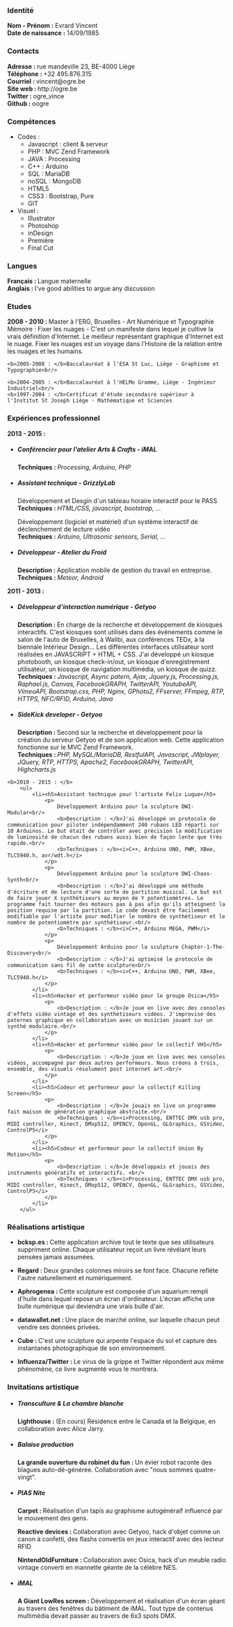 <h3>Identité</h3>
<p>
	<b>Nom - Prénom :</b> Evrard Vincent<br/>
	<b>Date de naissance :</b> 14/09/1985
</p>
<h3>Contacts</h3>
<p>
	<b>Adresse : </b>rue mandeville 23, BE-4000 Liège<br/>
	<b>Téléphone : </b>+32 495.876.315<br/>
	<b>Courriel : </b>vincent@ogre.be<br/>
	<b>Site web : </b>http://ogre.be<br/>
	<b>Twitter : </b>ogre_vince<br/>
	<b>Github : </b>oogre
</p>
<h3>Compétences</h3>
<ul>
	<li>Codes :
		<ul>
			<li>Javascript : client & serveur</li>
			<li>PHP : MVC Zend Framework</li>
			<li>JAVA : Processing</li>
			<li>C++ : Arduino</li>
			<li>SQL : MariaDB</li>
			<li>noSQL : MongoDB</li>
			<li>HTML5</li>
			<li>CSS3 : Bootstrap, Pure</li>
			<li>GIT</li>
		</ul>
	</li>
	<li>Visuel :
		<ul>
			<li>Illustrator</li>
			<li>Photoshop</li>
			<li>inDesign</li>
			<li>Première</li>
			<li>Final Cut</li>
		</ul>
	</li>
</ul>

<h3>Langues</h3>
<p>
	<b>Français : </b>Langue maternelle<br/>
	<b>Anglais : </b>I've good abilities to argue any discussion
</p>
<h3>Etudes</h3>
<p>
	<b>2008 - 2010 : </b>Master à l'ERG, Bruxelles - Art Numérique et Typographie<br/>
		Mémoire : 
			Fixer les nuages - C'est un manifeste dans lequel je cultive la vrais définition d'Internet. 
			Le meilleur représentant graphique d'Internet est le nuage. Fixer les nuages
			est un voyage dans l'Histoire de la relation entre les nuages et les humains.<br/>
	
	<b>2005-2008 : </b>Baccalauréat à l'ESA St Luc, Liège - Graphisme et Typographie<br/>
	
	<b>2004-2005 : </b>Baccalauréat à l'HELMo Gramme, Liège - Ingénieur Industriel<br/>
	<b>1997-2004 : </b>Certificat d'étude secondaire supérieur à l'Institut St Joseph Liège - Mathématique et Sciences
</p>
<h3>Expériences professionnel</h3>
<p>
	<b>2013 - 2015 : </b>
		<ul>
			<li><h5>​Conférencier pour l'atelier Arts & Crafts - iMAL</h5>
				<p>
					<b>Techniques : </b><i>Processing, Arduino, PHP</i>
				</p>
			</li>
			<li><h5>Assistant technique - GrizzlyLab</h5>
				<p>
					Développement et Desgin d'un tableau horaire interactif pour le PASS<br/>
					<b>Techniques : </b><i>HTML/CSS, javascript, bootstrap, ...</i>
				</p>
				<p>
					Développement (logiciel et matériel) d'un système interactif de déclenchement de lecture vidéo<br/>
					<b>Techniques : </b><i>Arduino, Ultrasonic sensors, Serial, ...</i>
				</p>
			</li>
			<li><h5>Développeur - Atelier du Froid</h5>
				<p>
					<b>Description : </b>Application mobile de gestion du travail en entreprise.<br/>
					<b>Techniques : </b><i>Meteor, Android</i>
				</p>
			</li>
		</ul>
	<b>2011 - 2013 : </b>
		<ul>
			<li><h5>Développeur d'interaction numérique - Getyoo</h5>
				<p>
					<b>Description : </b>En charge de la recherche et développement de kiosques interactifs. C'est kiosques sont utilisés dans des événements comme le salon de l'auto de Bruxelles, à Walibi, aux conférences TEDx, à la biennale Intérieur Design... Les différentes interfaces utilisateur sont réalisées en JAVASCRIPT + HTML + CSS. J'ai développé un kiosque photobooth, un kiosque check-in/out, un kiosque d'enregistrement utilisateur, un kiosque de navigation multimédia, un kiosque de quizz.<br/>
					<b>Techniques : </b><i>Javascript, Async patern, Ajax, Jquery.js, Processing.js, Raphael.js, Canvas, FacebookGRAPH, TwitterAPI, YoutubeAPI, VimeoAPI, Bootstrap.css, PHP, Nginx, GPhoto2, FFserver, FFmpeg, RTP, HTTPS, NFC/RFID, Arduino, Java</i>
				</p>
			</li>
			<li><h5>SideKick developer - Getyoo</h5>
				<p>
					<b>Description : </b>Second sur la recherche et développement pour la ​création du serveur Getyoo et de son application web. Cette application fonctionne sur le MVC Zend Framework. <br/>
					<b>Techniques : </b><i>PHP, MySQL/MariaDB, RestfulAPI, Javascript, JWplayer, JQuery, RTP, HTTPS, Apache2, FacebookGRAPH, TwitterAPI, Highcharts.js</i>
				</p>
			</li>
		</ul>
	
	<b>2010 - 2015 : </b>
		<ul>
			<li><h5>Assistant technique pour l'artiste Felix Luque</h5>
				<p>
					Développement Arduino pour la sculpture DWI-Modular<br/>
					<b>Description : </b>J'ai développé un protocole de communication pour piloter indépendamment 240 rubans LED réparti sur 10 Arduinos. Le but était de contrôler avec précision la modification de luminosité de chacun des rubans aussi bien de façon lente que très rapide.<br/>
					<b>Techniques : </b><i>C++, Arduino UNO, PWM, XBee, TLC5940.h, avr/wdt.h</i>
				</p>
				<p>
					Développement Arduino pour la sculpture DWI-Chaos-Synth<br/>
					<b>Description : </b>J'ai développé une méthode d'écriture et de lecture d'une sorte de partition musical. Le but est de faire jouer X synthétiseurs au moyen de Y potentiomètres. Le programme fait tourner des moteurs pas à pas afin qu'ils atteignent la position requise par la partition. Le code devait être facilement modifiable par l'artiste pour modifier le nombre de synthétiseur et le nombre de potentiomètre par synthétiseur.<br/>
					<b>Techniques : </b><i>C++, Arduino MEGA, PWM</i>
				</p>
				<p>
					Développement Arduino pour la sculpture Chapter-1-The-Discovery<br/>
					<b>Description : </b>J'ai optimisé le protocole de communication sans fil de cette sculpture<br/>
					<b>Techniques : </b><i>C++, Arduino UNO, PWM, XBee, TLC5940.h</i>
				</p>
			</li>
			<li><h5>Hacker et performeur vidéo pour le groupe Osica</h5>
				<p>
					<b>Description : </b>Je joue en live avec des consoles d'effets vidéo vintage et des synthétiseurs vidéos. J'improvise des paternes graphique en collaboration avec un musicien jouant sur un synthé modulaire.<br/>
				</p>
			</li>
			<li><h5>Hacker et performeur vidéo pour le collectif VHS</h5>
				<p>
					<b>Description : </b>Je joue en live avec mes consoles vidéos, accompagné par deux autres performeurs. Nous créons à trois, ensemble, des visuels résolument post internet art.<br/>
				</p>
			</li>
			<li><h5>Codeur et performeur pour le collectif Killing Screen</h5>
				<p>
					<b>Description : </b>Je jouais en live un programme fait maison de génération graphique abstraite.<br/>
					<b>Techniques : </b><i>Processing, ENTTEC DMX usb pro, MIDI controller, Kinect, DMxp512, OPENCV, OpenGL, GLGraphics, GSVideo, ControlP5</i>
				</p>
			</li>
			<li><h5>Codeur et performeur pour le collectif Union By Motion</h5>
				<p>
					<b>Description : </b>Je développais et jouais des instruments génératifs et interactifs. <br/>
					<b>Techniques : </b><i>Processing, ENTTEC DMX usb pro, MIDI controller, Kinect, DMxp512, OPENCV, OpenGL, GLGraphics, GSVideo, ControlP5</i>
				</p>
			</li>
		</ul>
</p>
<h3>Réalisations artistique</h3>
<ul>
	<li>
		<p>
			<b>bcksp.es : </b>Cette application archive tout le texte que ses utilisateurs suppriment online. Chaque utilisateur reçoit un livre révélant leurs pensées jamais assumées.
		</p>
	</li>
	<li>
		<p>
			<b>Regard : </b>Deux grandes colonnes miroirs se font face. Chacune refléte l'autre naturellement et numériquement.
		</p>
	</li>
	<li>
		<p>
			<b>Aphrogenea : </b>Cette sculpture est composée d'un aquarium rempli d'huile dans lequel repose un écran d'ordinateur. L'écran affiche une bulle numérique qui deviendra une vrais bulle d'air.
		</p>
	</li>
	<li>
		<p>
			<b>datawallet.net : </b>Une place de marché online, sur ​laquelle chacun peut vendre ses données privées.
		</p>
	</li>
	<li>
		<p>
			<b>Cube : </b>C'est une sculpture qui arpente l'espace du sol et capture des instantanés photographique de son environnement. 
		</p>
	</li>
	<li>
		<p>
			<b>Influenza/Twitter : </b>Le virus de la grippe et Twitter répondent aux même phénomène, ce livre augmenté vous le montrera.
		</p>
	</li>
</ul>
<h3>Invitations artistique</h3>
<ul>
	<li><h5>Transculture & La chambre blanche</h5>
		<p>
			<b>Lighthouse : </b>(En cours) Résidence entre le Canada et la Belgique, en collaboration avec Alice Jarry.
		</p>
	</li>
	<li><h5>Balaise production</h5>
		<p>
			<b>La grande ouverture du robinet du fun : </b>Un évier robot raconte des blagues auto-dé-générée. Collaboration avec "nous sommes quatre-vingt". 
		</p>
	</li>
	<li><h5>PIAS Nite</h5>
		<p>
			<b>Carpet : </b>Réalisation d'un tapis au graphisme autogénéraif influencé par le mouvement des gens. 
		</p>
		<p>
			<b>Reactive devices : </b>Collaboration avec Getyoo, ​hack​ d'objet comme un canon à confetti, des flashs ​convertis en jeux interactif avec des lecteur RFID
		</p>
		<p>
			<b>NintendOldFurniture : </b>Collaboration avec Osica, ​hack​ d'un meuble radio vintage ​converti en mannette géante de la célèbre NES.
		</p>
	</li>
	<li><h5>iMAL</h5>
		<p>
			<b>A Giant LowRes screen : </b>Développement et réalisation d'un écran géant au travers des fenêtres du bâtiment de iMAL. Tout type de contenus multimédia devait passer au travers de 6x3 spots DMX.
		</p>
	</li>
</p>